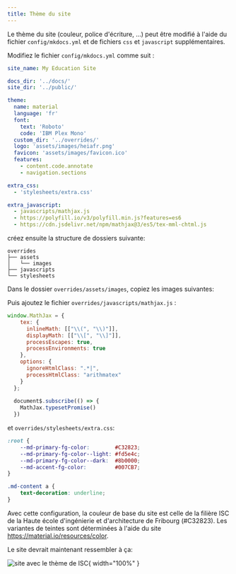 ```yaml
---
title: Thème du site
---
```


Le thème du site (couleur, police d'écriture, ...) peut être modifié à l'aide du fichier `config/mkdocs.yml` et de fichiers `css` et `javascript` supplémentaires.

Modifiez le fichier `config/mkdocs.yml` comme suit :

```yaml
site_name: My Education Site

docs_dir: '../docs/'
site_dir: '../public/'

theme:
  name: material
  language: 'fr'
  font:
    text: 'Roboto'
    code: 'IBM Plex Mono'
  custom_dir: '../overrides/'
  logo: 'assets/images/heiafr.png'
  favicon: 'assets/images/favicon.ico'
  features:
    - content.code.annotate
    - navigation.sections

extra_css:
  - 'stylesheets/extra.css'

extra_javascript:
  - javascripts/mathjax.js
  - https://polyfill.io/v3/polyfill.min.js?features=es6
  - https://cdn.jsdelivr.net/npm/mathjax@3/es5/tex-mml-chtml.js
```

créez ensuite la structure de dossiers suivante:

```
overrides
├── assets
│   └── images
├── javascripts
└── stylesheets
```

Dans le dossier `overrides/assets/images`, copiez les images suivantes:

Puis ajoutez le fichier `overrides/javascripts/mathjax.js` :

```javascript
window.MathJax = {
    tex: {
      inlineMath: [["\\(", "\\)"]],
      displayMath: [["\\[", "\\]"]],
      processEscapes: true,
      processEnvironments: true
    },
    options: {
      ignoreHtmlClass: ".*|",
      processHtmlClass: "arithmatex"
    }
  };
  
  document$.subscribe(() => { 
    MathJax.typesetPromise()
  })
```

et `overrides/stylesheets/extra.css`:

```css
:root {
    --md-primary-fg-color:        #C32823;
    --md-primary-fg-color--light: #fd5e4c;
    --md-primary-fg-color--dark:  #8b0000;
    --md-accent-fg-color:         #007CB7;
}

.md-content a {
    text-decoration: underline;
}
```

Avec cette configuration, la couleur de base du site est celle de la filière ISC de la Haute école d'ingénierie et d'architecture de Fribourg (#C32823). Les variantes de teintes sont déterminées à l'aide du site https://material.io/resources/color.

Le site devrait maintenant ressembler à ça:

![site avec le thème de ISC](img/site_red.png){ width="100%" }